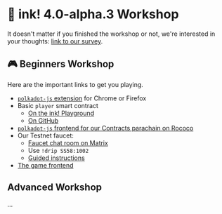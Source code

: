 # 🦑 ink! 4.0-alpha.3 Workshop

It doesn't matter if you finished the workshop or not, we're interested in your thoughts:
[link to our survey]().

## 🎮 Beginners Workshop

Here are the important links to get you playing.

* [`polkadot-js` extension](https://polkadot.js.org/extension/) for Chrome or Firefox
* Basic `player` smart contract
  * [On the ink! Playground](https://ink-playground.substrate.io/?id=9230e11fc09945ac2cdc928d53cfbfdd)
  * [On GitHub](https://github.com/paritytech/ink-workshop/blob/main/beginners-workshop/basic-player/lib.rs)
* [`polkadot-js` frontend for our Contracts parachain on Rococo](https://polkadot.js.org/apps/?rpc=wss%3A%2F%2Frococo-contracts-rpc.polkadot.io#/explorer)
* Our Testnet faucet:
  * [Faucet chat room on Matrix](https://matrix.to/#/#rococo-faucet:matrix.org)
  * Use `!drip SS58:1002`
  * [Guided instructions](https://use.ink/testnet)
* [The game frontend](http://splash.use.ink)

## Advanced Workshop

…